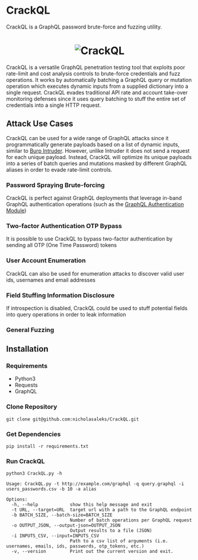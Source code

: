 CrackQL
=======
CrackQL is a GraphQL password brute-force and fuzzing utility.

<h1 align="center">
	<img src="https://github.com/nicholasaleks/CrackQL/blob/master/static/CrackQL-Banner.png?raw=true" alt="CrackQL"/>
	<br>
</h1>

CrackQL is a versatile GraphQL penetration testing tool that exploits poor rate-limit and cost analysis controls to brute-force credentials and fuzz operations.
It works by automatically batching a GraphQL query or mutation operation which executes dynamic inputs from a supplied dictionary into a single request.
CrackQL evades traditional API rate and account take-over monitoring defenses since it uses query batching to stuff the entire set of credentials into a single HTTP request.


## Attack Use Cases

CrackQL can be used for a wide range of GraphQL attacks since it programmatically generate payloads based on a list of dynamic inputs, similar to [Burp Intruder](https://portswigger.net/burp/documentation/desktop/tools/intruder). However, unlike Intruder it does not send a request for each unique payload. Instead, CrackQL will optimize its unique payloads into a series of batch queries and mutations masked by different GraphQL aliases in order to evade rate-limit controls.

### Password Spraying Brute-forcing

CrackQL is perfect against GraphQL deployments that leverage in-band GraphQL authentication operations (such as the [GraphQL Authentication Module](https://www.graphql-modules.com/docs#authentication-module))

### Two-factor Authentication OTP Bypass

It is possible to use CrackQL to bypass two-factor authentication by sending all OTP (One Time Password) tokens

### User Account Enumeration

CrackQL can also be used for enumeration attacks to discover valid user ids, usernames and email addresses

### Field Stuffing Information Disclosure

If introspection is disabled, CrackQL could be used to stuff potential fields into query operations in order to leak information

### General Fuzzing


## Installation

### Requirements
- Python3
- Requests
- GraphQL

### Clone Repository
`git clone git@github.com:nicholasaleks/CrackQL.git`


### Get Dependencies
`pip install -r requirements.txt`

### Run CrackQL
`python3 CrackQL.py -h`

```
Usage: CrackQL.py -t http://example.com/graphql -q query.graphql -i users_passwords.csv -b 10 -a alias

Options:
  -h, --help            show this help message and exit
  -t URL, --target=URL  target url with a path to the GraphQL endpoint
  -b BATCH_SIZE, --batch-size=BATCH_SIZE
                        Number of batch operations per GraphQL request
  -o OUTPUT_JSON, --output-json=OUTPUT_JSON
                        Output results to a file (JSON)
  -i INPUTS_CSV, --input=INPUTS_CSV
                        Path to a csv list of arguments (i.e. usernames, emails, ids, passwords, otp_tokens, etc.)
  -v, --version         Print out the current version and exit.
```
